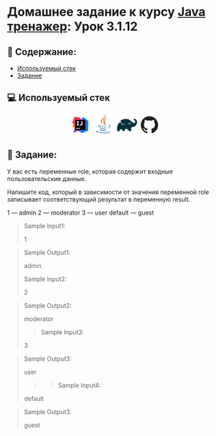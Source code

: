 # Домашнее задание к курсу [Java тренажер](https://stepik.org/course/182389/syllabus?search=7262451423): Урок 3.1.12
## :scroll: Содержание:

- [Используемый стек](#computer-используемый-стек)
- [Задание](#pushpin-Задание)

##  :computer: Используемый стек

<p align="center">
<a href="https://www.jetbrains.com/idea/"><img src="media/logo/Intelij_IDEA.svg" width="50" height="50"  alt="IDEA"/></a>
<a href="https://www.java.com/"><img src="media/logo/Java.svg" width="50" height="50"  alt="JAVA"/></a>
<a href="https://gradle.org/"><img src="media/logo/Gradle.svg" width="50" height="50"  alt="Gradle"/></a>
<a href="https://github.com/"><img src="media/logo/GitHub.svg" width="50" height="50"  alt="GITHUB"/></a>

## :pushpin: Задание:

У вас есть переменные role, которая содержит входные пользовательские данные.

Напишите код, который в зависимости от значения переменной role записывает соответствующий результат в переменную result.

1 — admin
2 — moderator
3 — user
default — guest

>Sample Input1:
>
>1

>Sample Output1:
>
>admin
>
>Sample Input2:
>
>2

>Sample Output2:
>
>moderator
> 
> >Sample Input3:
>
>3

>Sample Output3:
>
>user
> 
> > >Sample Input4:
>
>default

>Sample Output3:
>
>guest
